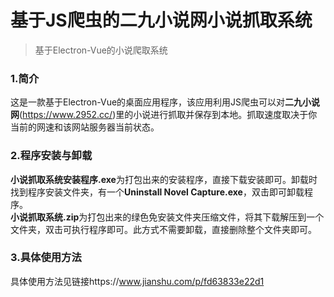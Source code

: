 # 基于JS爬虫的二九小说网小说抓取系统
>基于Electron-Vue的小说爬取系统

### 1.简介
  这是一款基于Electron-Vue的桌面应用程序，该应用利用JS爬虫可以对**二九小说网**(https://www.2952.cc/)里的小说进行抓取并保存到本地。抓取速度取决于你当前的网速和该网站服务器当前状态。
### 2.程序安装与卸载
  **小说抓取系统安装程序.exe**为打包出来的安装程序，直接下载安装即可。卸载时找到程序安装文件夹，有一个**Uninstall Novel Capture.exe**，双击即可卸载程序。  
  **小说抓取系统.zip**为打包出来的绿色免安装文件夹压缩文件，将其下载解压到一个文件夹，双击可执行程序即可。此方式不需要卸载，直接删除整个文件夹即可。
### 3.具体使用方法
  具体使用方法见链接https://www.jianshu.com/p/fd63833e22d1
